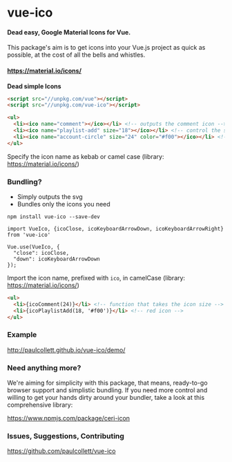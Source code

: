 # vue-ico
#### Dead easy, Google Material Icons for Vue.

This package's aim is to get icons into your Vue.js project as quick as possible, at the cost of all the bells and whistles.

#### https://material.io/icons/

**Dead simple Icons**
```HTML
<script src="//unpkg.com/vue"></script>
<script src="//unpkg.com/vue-ico"></script>
```
```HTML
<ul>
  <li><ico name="comment"></ico></li> <!-- outputs the comment icon -->
  <li><ico name="playlist-add" size="18"></ico></li> <!-- control the size -->
  <li><ico name="account-circle" size="24" color="#f00"></ico></li> <!-- red icon -->
</ul>
```
Specify the icon name as kebab or camel case
(library: https://material.io/icons/)

### Bundling?

- Simply outputs the svg
- Bundles only the icons you need

`npm install vue-ico --save-dev`

```JS
import VueIco, {icoClose, icoKeyboardArrowDown, icoKeyboardArrowRight} from 'vue-ico'

Vue.use(VueIco, {
  "close": icoClose,
  "down": icoKeyboardArrowDown
});
```

Import the icon name, prefixed with `ico`, in camelCase
(library: https://material.io/icons/)

```HTML
<ul>
  <li>{icoComment(24)}</li> <!-- function that takes the icon size -->
  <li>{icoPlaylistAdd(18, '#f00')}</li> <!-- red icon -->
</ul>
```

### Example

http://paulcollett.github.io/vue-ico/demo/

### Need anything more?

We're aiming for simplicity with this package, that means, ready-to-go browser support and simplistic bundling. If you need more control and willing to get your hands dirty around your bundler, take a look at this comprehensive library:

https://www.npmjs.com/package/ceri-icon

### Issues, Suggestions, Contributing

https://github.com/paulcollett/vue-ico
